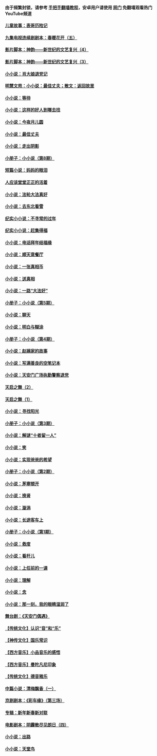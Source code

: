 #### 由于频繁封锁，请参考 [手把手翻墙教程](https://github.com/gfw-breaker/guides/wiki/)，安卓用户请使用 [网门](https://github.com/gfw-breaker/nogfw/blob/master/dl.md?t=05021301) 免翻墙观看热门YouTube频道 

#### [儿童故事：表哥历险记](../pages/328/383535.md?t=05021301) 

#### [九集电视连续剧剧本：春暖花开（五）](../pages/328/275919.md?t=05021301) 

#### [影片脚本：神韵——新世纪的文艺复兴（4）](../pages/328/266089.md?t=05021301) 

#### [影片脚本：神韵——新世纪的文艺复兴（3）](../pages/328/266087.md?t=05021301) 

#### [小小说：肖大娘退党记](../pages/328/239807.md?t=05021301) 

#### [明慧文苑：小小说：最佳丈夫；散文：返回故里](../pages/328/3439.md?t=05021301) 

#### [小小说：等待](../pages/328/223927.md?t=05021301) 

#### [小小说：这样的好人到哪去找](../pages/328/209396.md?t=05021301) 

#### [小小说：今夜月儿圆](../pages/328/193588.md?t=05021301) 

#### [小小说：最佳丈夫](../pages/328/190938.md?t=05021301) 

#### [小小说：走出阴影](../pages/328/190744.md?t=05021301) 

#### [小册子：小小说（第8期）](../pages/328/188202.md?t=05021301) 

#### [短篇小说：妈妈的眼泪](../pages/328/187712.md?t=05021301) 

#### [人应该堂堂正正的活着](../pages/328/182430.md?t=05021301) 

#### [小小说：法轮大法真好](../pages/328/174669.md?t=05021301) 

#### [小小说：去东北看雪](../pages/328/173882.md?t=05021301) 

#### [纪实小小说：不寻常的过年](../pages/328/173187.md?t=05021301) 

#### [纪实小小说：赶集得福](../pages/328/172652.md?t=05021301) 

#### [小小说：电话拜年结福缘](../pages/328/172533.md?t=05021301) 

#### [小小说：顺天意餐厅](../pages/328/170182.md?t=05021301) 

#### [小小说：一张真相币](../pages/328/169410.md?t=05021301) 

#### [小小说：送真相](../pages/328/166713.md?t=05021301) 

#### [小小说：一路“大法好”](../pages/328/162016.md?t=05021301) 

#### [小册子：小小说（第5期）](../pages/328/161131.md?t=05021301) 

#### [小小说：聊天](../pages/328/159640.md?t=05021301) 

#### [小小说：明白与糊涂](../pages/328/158101.md?t=05021301) 

#### [小册子：小小说（第4期）](../pages/328/158006.md?t=05021301) 

#### [小小说：赵姨家的故事](../pages/328/157843.md?t=05021301) 

#### [小小说：写满善良的空笔记本](../pages/328/157382.md?t=05021301) 

#### [小小说：天安门广场执勤警察退党](../pages/328/156982.md?t=05021301) 

#### [天启之舞（2）](../pages/328/153440.md?t=05021301) 

#### [天启之舞（1）](../pages/328/153439.md?t=05021301) 

#### [小小说：寻找阳光](../pages/328/153065.md?t=05021301) 

#### [小册子：小小说（第3期）](../pages/328/151715.md?t=05021301) 

#### [小小说：解谜“十者留一人”](../pages/328/148967.md?t=05021301) 

#### [小小说：笑](../pages/328/148905.md?t=05021301) 

#### [小小说：实现爸爸的希望](../pages/328/148096.md?t=05021301) 

#### [小册子：小小说（第2期）](../pages/328/147214.md?t=05021301) 

#### [小小说：茅塞顿开](../pages/328/147030.md?t=05021301) 

#### [小小说：换肾](../pages/328/146770.md?t=05021301) 

#### [小小说：漩涡](../pages/328/146683.md?t=05021301) 

#### [小小说：长途客车上](../pages/328/145076.md?t=05021301) 

#### [小册子：小小说（第1期）](../pages/328/143963.md?t=05021301) 

#### [小小说：救度](../pages/328/143927.md?t=05021301) 

#### [小小说：看杆儿](../pages/328/142137.md?t=05021301) 

#### [小小说：上任前的一课](../pages/328/140808.md?t=05021301) 

#### [小小说：理解](../pages/328/140476.md?t=05021301) 

#### [小小说：念](../pages/328/139513.md?t=05021301) 

#### [小小说：那一刻，我的眼睛湿润了](../pages/328/138476.md?t=05021301) 

#### [舞台剧：《天安门偶遇》](../pages/328/117155.md?t=05021301) 

#### [【传统文化】认识“音”和“乐”](../pages/328/108667.md?t=05021301) 

#### [【神传文化】国乐常识](../pages/328/104225.md?t=05021301) 

#### [【西方音乐】小品音乐的感悟](../pages/328/102924.md?t=05021301) 

#### [【西方音乐】曼陀凡尼印象](../pages/328/102922.md?t=05021301) 

#### [【传统文化】德音雅乐](../pages/328/102923.md?t=05021301) 

#### [中篇小说：清梅飘香（一）](../pages/328/101058.md?t=05021301) 

#### [京剧剧本：《彩车缘》（第三场）](../pages/328/96434.md?t=05021301) 

#### [专辑：新年新春新对联](../pages/328/94991.md?t=05021301) 

#### [电影剧本：阴霾散尽见朗日（四）](../pages/328/87081.md?t=05021301) 

#### [小小说：出路](../pages/328/84848.md?t=05021301) 

#### [小小说：天堂鸟](../pages/328/83084.md?t=05021301) 

